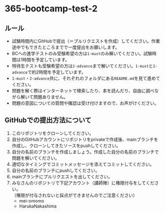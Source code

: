# 365-bootcamp-test-2

## ルール

* 試験時間内にGitHubで提出（＝プルリクエストを作成）してください。作業途中でもできたところまでで一度提出をお願いします。
* BCへの進学テストのみ受験希望の方は`1-must`のみ解いてください。試験時間は1時間を予定しています。
* 特待生テストも受験希望の方は`2-advance`まで解いてください。`1-must`と`2-advance`で約2時間を予定しています。
* `1-must`・`2-advance`共に、それぞれのフォルダにある`README.md`を見て進めてください。
* 問題を解く際はインターネットで検索したり、本を読んだり、自由に調べながら解いて問題ありません。
* 問題の意図についての質問や確認は受け付けますので、お声がけください。

## GitHubでの提出方法について

1. このリポジトリをクローンしてください。
2. 自分のGitHubアカウントにリポジトリをprivateで作成後、mainブランチを作成し、クローンしてきたソースをpushしてください。
3. 自分の名前のブランチを作成しましょう。作成した自分の名前のブランチで問題を解いてください。
4. 適切なタイミングでコミットメッセージを添えてコミットしてください。
5. 自分の名前のブランチにpushしてください。
6. mainブランチにプルリクエストを出してください。
7. みなさんのリポジトリで下記アカウント（講師陣）に権限付与をしてください。<br>
（権限が付与されないと採点ができませんのでご注意ください）
   * mei-omomo
   * HarukaNakashima